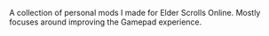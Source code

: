 A collection of personal mods I made for Elder Scrolls Online. Mostly focuses around improving the Gamepad experience.